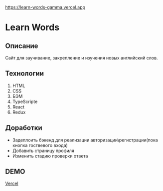 https://learn-words-gamma.vercel.app

# Learn Words

## Описание

Сайт для заучивание, закрепление и изучения новых английский слов.

## Технологии

1. HTML
2. CSS
3. БЭМ
4. TypeScripte
5. React
6. Redux

## Доработки

- Задеплоить бэкенд для реализации авторизации\регистрации(пока кнопка гоствевого входа)
- Добавить страницу профиля
- Изменить стадию проверки ответа

## DEMO

[Vercel](https://learn-words-3fiuoquk6-hanmadaiki.vercel.app/)

